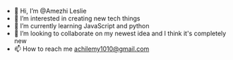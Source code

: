 - 👋 Hi, I’m @Amezhi Leslie 
- 👀 I’m interested in creating new tech things 
- 🌱 I’m currently learning JavaScript and python 
- 💞️ I’m looking to collaborate on my newest idea and I think it's completely new 
- 📫 How to reach me achilemy1010@gmail.com

<!---
Amezhi/Amezhi is a ✨ special ✨ repository because its `README.md` (this file) appears on your GitHub profile.
You can click the Preview link to take a look at your changes.
--->
